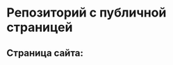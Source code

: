 # Репозиторий с публичной страницей 

## Страница сайта:
<!-- Вставить ссылку на публичную страницу  -->

